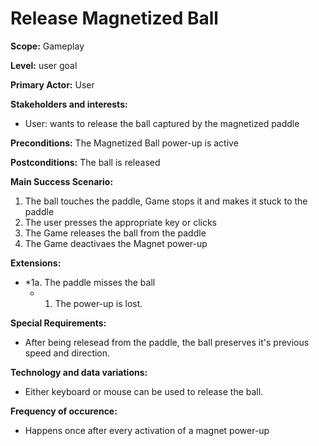 # Release Magnetized Ball
**Scope:** Gameplay

**Level:** user goal

**Primary Actor:** User  

**Stakeholders and interests:**  

 -   User: wants to release the ball captured by the magnetized paddle
 
**Preconditions:** The Magnetized Ball power-up is active 

**Postconditions:** The ball is released 

**Main Success Scenario:**  

1.  The ball touches the paddle, Game stops it and makes it stuck to the paddle
2.	The user presses the appropriate key or clicks
3.	The Game releases the ball from the paddle
4.	The Game deactivaes the Magnet power-up

**Extensions:**  

-   *1a. The paddle misses the ball
    -   1.  The power-up is lost.
	
	
**Special Requirements:**
-	After being relesead from the paddle, the ball preserves it's previous speed and direction.

**Technology and data variations:**
-	Either keyboard or mouse can be used to release the ball.

**Frequency of occurence:**
-	Happens once after every activation of a magnet power-up
